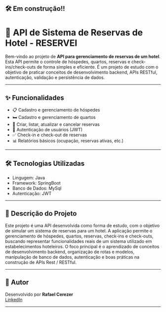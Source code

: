 ## 🛠️ Em construção!!

# 🏨 API de Sistema de Reservas de Hotel - RESERVEI

Bem-vindo ao projeto de **API para gerenciamento de reservas de um hotel**. Esta API permite o controle de hóspedes, quartos, reservas e check-ins/check-outs de forma simples e eficiente. É um projeto de estudo com o objetivo de praticar conceitos de desenvolvimento backend, APIs RESTful, autenticação, validação e persistência de dados.

---

## ✨ Funcionalidades

- 📋 Cadastro e gerenciamento de hóspedes  
- 🛏️ Cadastro e gerenciamento de quartos  
- 📅 Criar, listar, atualizar e cancelar reservas  
- 🔐 Autenticação de usuários (JWT)  
- ✅ Check-in e check-out de reservas  
- 📊 Relatórios básicos (ocupação, reservas ativas, etc.)

---

## 🛠️ Tecnologias Utilizadas

- Lingugem: Java  
- Framework: SpringBoot    
- Banco de Dados: MySql
- Autenticação: JWT  


---

## 📝 Descrição do Projeto

Este projeto é uma API desenvolvida como forma de estudo, com o objetivo de simular um sistema de reservas para um hotel. A aplicação permite o gerenciamento de hóspedes, quartos, reservas, check-ins e check-outs, buscando representar funcionalidades reais de um sistema utilizado em estabelecimentos hoteleiros. O foco principal é o aprendizado de conceitos de desenvolvimento backend, organização de rotas e modelos, manipulação de banco de dados, autenticação e boas práticas na construção de APIs Rest / RESTful.



---

## 👤 Autor

Desenvolvido por **Rafael Cerezer**  
[LinkedIn](https://www.linkedin.com/in/rbcerezer)

---
